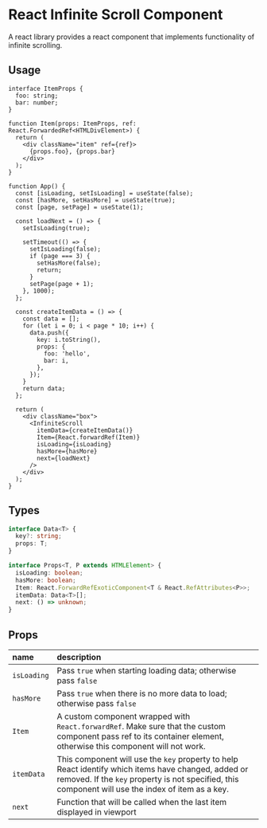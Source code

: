 # React Infinite Scroll Component

A react library provides a react component that implements functionality of infinite scrolling.

## Usage

```tsx
interface ItemProps {
  foo: string;
  bar: number;
}

function Item(props: ItemProps, ref: React.ForwardedRef<HTMLDivElement>) {
  return (
    <div className="item" ref={ref}>
      {props.foo}, {props.bar}
    </div>
  );
}

function App() {
  const [isLoading, setIsLoading] = useState(false);
  const [hasMore, setHasMore] = useState(true);
  const [page, setPage] = useState(1);

  const loadNext = () => {
    setIsLoading(true);

    setTimeout(() => {
      setIsLoading(false);
      if (page === 3) {
        setHasMore(false);
        return;
      }
      setPage(page + 1);
    }, 1000);
  };

  const createItemData = () => {
    const data = [];
    for (let i = 0; i < page * 10; i++) {
      data.push({
        key: i.toString(),
        props: {
          foo: 'hello',
          bar: i,
        },
      });
    }
    return data;
  };

  return (
    <div className="box">
      <InfiniteScroll
        itemData={createItemData()}
        Item={React.forwardRef(Item)}
        isLoading={isLoading}
        hasMore={hasMore}
        next={loadNext}
      />
    </div>
  );
}
```

## Types

```ts
interface Data<T> {
  key?: string;
  props: T;
}

interface Props<T, P extends HTMLElement> {
  isLoading: boolean;
  hasMore: boolean;
  Item: React.ForwardRefExoticComponent<T & React.RefAttributes<P>>;
  itemData: Data<T>[];
  next: () => unknown;
}
```

## Props

| name        | description                                                                                                                                                                                               |
| :---------- | :-------------------------------------------------------------------------------------------------------------------------------------------------------------------------------------------------------- |
| `isLoading` | Pass `true` when starting loading data; otherwise pass `false`                                                                                                                                            |
| `hasMore`   | Pass `true` when there is no more data to load; otherwise pass `false`                                                                                                                                    |
| `Item`      | A custom component wrapped with `React.forwardRef`. Make sure that the custom component pass ref to its container element, otherwise this component will not work.                                        |
| `itemData`  | This component will use the `key` property to help React identify which items have changed, added or removed. If the `key` property is not specified, this component will use the index of item as a key. |
| `next`      | Function that will be called when the last item displayed in viewport                                                                                                                                     |

